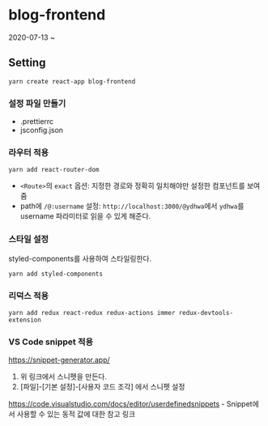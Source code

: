 # blog-frontend

2020-07-13 ~

## Setting

```
yarn create react-app blog-frontend
```

### 설정 파일 만들기

- .prettierrc
- jsconfig.json

### 라우터 적용

```
yarn add react-router-dom
```

- `<Route>`의 `exact` 옵션: 지정한 경로와 정확히 일치해야만 설정한 컴포넌트를 보여줌
- path에 `/@:username` 설정: `http://localhost:3000/@ydhwa`에서 `ydhwa`를 username 파라미터로 읽을 수 있게 해준다.

### 스타일 설정

styled-components를 사용하여 스타일링한다.

```
yarn add styled-components
```

### 리덕스 적용

```
yarn add redux react-redux redux-actions immer redux-devtools-extension
```

### VS Code snippet 적용
<https://snippet-generator.app/>

1. 위 링크에서 스니펫을 만든다.
2. [파일]-[기본 설정]-[사용자 코드 조각] 에서 스니펫 설정

<https://code.visualstudio.com/docs/editor/userdefinedsnippets> - Snippet에서 사용할 수 있는 동적 값에 대한 참고 링크